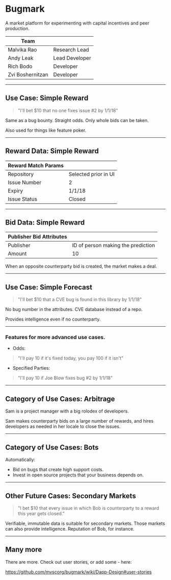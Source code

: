 # Bugmark

A market platform for experimenting with capital incentives and peer production.

| Team        |                                                   |
|---------------------|----------------------------------------------------------|
| Malvika Rao    | Research Lead |
| Andy Leak | Lead Developer                           |
| Rich Bodo       | Developer                             |
| Zvi Boshernitzan | Developer                                             |

---

## Use Case: Simple Reward

> "I'll bet $10 that no one fixes issue #2 by 1/1/18"

Same as a bug bounty.  Straight odds.  Only whole bids can be taken.

Also used for things like feature poker.


---

## Reward Data: Simple Reward

|   Reward Match Params    |                                                   |
|---------------------|----------------------------------------------------------|
| Repository    | Selected prior in UI |
| Issue Number | 2             |
| Expiry       |  1/1/18                      |
| Issue Status |   Closed                                     |



---

## Bid Data: Simple Reward

|   Publisher Bid Attributes     |                                                   |
|---------------------|----------------------------------------------------------|
| Publisher   | ID of person making the prediction |
| Amount | 10             |

When an opposite counterparty bid is created, the market makes a deal.

---

## Use Case: Simple Forecast

> "I'll bet $10 that a CVE bug is found in this library by 1/1/18"

No bug number in the attributes.  CVE database instead of a repo.

Provides intelligence even if no counterparty.  

---

### Features for more advanced use cases.

* Odds:
> "I'll pay 10 if it's fixed today, you pay 100 if it isn't"

* Specified Parties:
> "I'll pay 10 if Joe Blow fixes bug #2 by 1/1/18"

---

## Category of Use Cases: Arbitrage

Sam is a project manager with a big rolodex of developers.

Sam makes counterparty bids on a large number of rewards, and hires developers as needed in her locale to close the issues.

---

## Category of Use Cases: Bots

Automatically:

* Bid on bugs that create high support costs.
* Invest in open source projects that your business depends on.

---

## Other Future Cases: Secondary Markets

> "I bet $10 that every issue in which Bob is counterparty to a reward this year gets closed."

Verifiable, immutable data is suitable for secondary markets.  Those markets can also provide intelligence.  Reputation of Bob, for instance.

---

## Many more

There are more.  Check out user stories, or add some - here:

https://github.com/mvscorg/bugmark/wiki/Dapp-Design#user-stories
